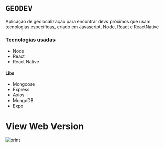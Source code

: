 # `GEODEV`

Aplicação de geolocalização para encontrar devs próximos que usam tecnologias específicas, criado em Javascript, Node, React e ReactNative

### Tecnologias usadas
- Node
- React
- React Native
#### Libs
- Mongoose
- Express
- Axios
- MongoDB
- Expo

# View Web Version
![print](https://raw.githubusercontent.com/nicolas-oliveira/images/master/oministack10_1.png)
